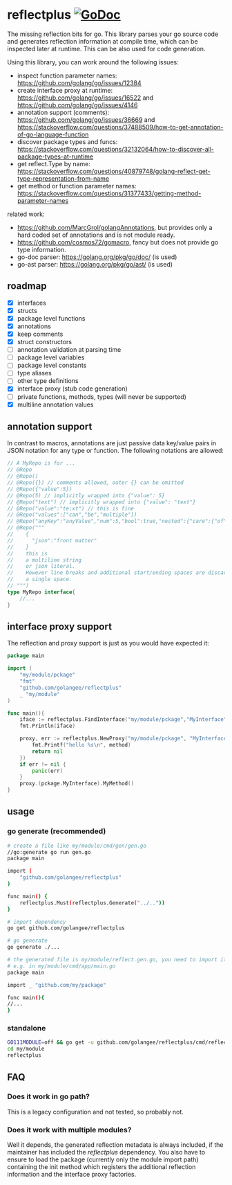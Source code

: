 # reflectplus [![GoDoc](https://godoc.org/github.com/golangee/reflectplus?status.svg)](http://godoc.org/github.com/golangee/reflectplus)
The missing reflection bits for go. This library parses your go source code and generates
reflection information at compile time, which can be inspected later at runtime. This can be also used
for code generation. 

Using this library, you can work around the following issues:
* inspect function parameter names: https://github.com/golang/go/issues/12384
* create interface proxy at runtime: https://github.com/golang/go/issues/16522 and https://github.com/golang/go/issues/4146
* annotation support (comments): https://github.com/golang/go/issues/36669 and https://stackoverflow.com/questions/37488509/how-to-get-annotation-of-go-language-function
* discover package types and funcs: https://stackoverflow.com/questions/32132064/how-to-discover-all-package-types-at-runtime
* get reflect.Type by name: https://stackoverflow.com/questions/40879748/golang-reflect-get-type-representation-from-name
* get method or function parameter names: https://stackoverflow.com/questions/31377433/getting-method-parameter-names

related work:
* https://github.com/MarcGrol/golangAnnotations, but provides only a hard coded set of annotations and
is not module ready.
* https://github.com/cosmos72/gomacro, fancy but does not provide go type information.
* go-doc parser: https://golang.org/pkg/go/doc/ (is used)
* go-ast parser: https://golang.org/pkg/go/ast/ (is used)

## roadmap
- [x] interfaces
- [x] structs
- [x] package level functions
- [x] annotations
- [x] keep comments
- [x] struct constructors
- [ ] annotation validation at parsing time
- [ ] package level variables
- [ ] package level constants
- [ ] type aliases
- [ ] other type definitions
- [x] interface proxy (stub code generation)
- [ ] private functions, methods, types (will never be supported)
- [x] multiline annotation values

## annotation support
In contrast to macros, annotations are just passive data key/value pairs in JSON notation for any 
type or function. The following notations are allowed:
 
```go
// A MyRepo is for ...
// @Repo
// @Repo()
// @Repo({}) // comments allowed, outer {} can be omitted 
// @Repo({"value":5})
// @Repo(5) // implicitly wrapped into {"value": 5}
// @Repo("text") // implicitly wrapped into {"value": "text"}
// @Repo("value":"te:xt") // this is fine 
// @Repo("values":["can","be","multiple"])
// @Repo("anyKey":"anyValue","num":5,"bool":true,"nested":{"care":{"of":["your", "head"]}})
// @Repo("""
//    {
//      "json":"front matter"
//    }
//    this is 
//    a multiline string 
//    or json literal.
//    However line breaks and additional start/ending spaces are discarded and replaced by 
//    a single space.
// """)
type MyRepo interface{
    //...
}
```

## interface proxy support
The reflection and proxy support is just as you would have expected it:

```go
package main

import (
    "my/module/pckage"
    "fmt"
    "github.com/golangee/reflectplus"
    _ "my/module"
)

func main(){
    iface := reflectplus.FindInterface("my/module/pckage","MyInterface")
    fmt.Println(iface)

    proxy, err := reflectplus.NewProxy("my/module/pckage", "MyInterface", func(method string, args ...interface{}) []interface{} {
        fmt.Printf("hello %s\n", method)
        return nil
    })
    if err != nil {
        panic(err)
    }
    proxy.(pckage.MyInterface).MyMethod()
}


```

## usage

### go generate (recommended)
```bash
# create a file like my/module/cmd/gen/gen.go
//go:generate go run gen.go
package main

import (
	"github.com/golangee/reflectplus"
)

func main() {
	reflectplus.Must(reflectplus.Generate("../.."))
}

# import dependency
go get github.com/golangee/reflectplus

# go generate
go generate ./...

# the generated file is my/module/reflect.gen.go, you need to import it, to run its init method
# e.g. in my/module/cmd/app/main.go
package main

import _ "github.com/my/package"

func main(){
//...
}
```

### standalone
```bash
GO111MODULE=off && go get -u github.com/golangee/reflectplus/cmd/reflectplus
cd my/module
reflectplus
```

## FAQ
### Does it work in go path?
This is a legacy configuration and not tested, so probably not.

### Does it work with multiple modules?
Well it depends, the generated reflection metadata is always included, if the maintainer has included the *reflectplus*
dependency. You also have to ensure to load the package (currently only the module import path) containing the
init method which registers the additional reflection information and the interface proxy factories.